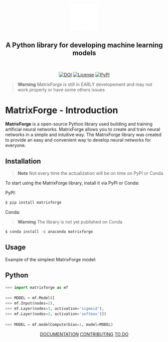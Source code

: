 <div align="center">
 <a href="https://github.com/matrix-forge/matrix-forge"><img src="/branding/logo2-dark.png" width="17%"></img></a>
</div>
 
## <div align="center">A Python library for developing machine learning models</div>
<br>

<div align="center">
 
[![DOI](https://zenodo.org/badge/630897036.svg)](https://zenodo.org/badge/latestdoi/630897036)
[![License](https://img.shields.io/badge/License-Apache_2.0-blue.svg)](https://opensource.org/licenses/Apache-2.0)
[![PyPI](https://img.shields.io/pypi/v/hy)](https://pypi.org/project/matrixforge/)
 </div>

> **Warning** MatrixForge is still in EARLY developement and may not work properly or have some others issues
> 
# MatrixForge - Introduction
 
**MatrixForge** is a open-source Python library used building and training artificial neural networks. MatrixForge allows you to create and train neural networks in a simple and intuitive way. The MatrixForge library was created to provide an easy and convenient way to develop neural networks for everyone.

## Installation
> **Note** Not every time the actualization will be on time on PyPI or Conda

To start using the MatrixForge library, install it via PyPI or Conda:

PyPI:
```python
$ pip install matrixforge
```
Conda:
> **Warning** The library is not yet published on Conda
```python
$ conda install -c anaconda matrixforge
```
## Usage
Example of the simplest MatrixForge model:
 ## Python
```python
>>> import matrixforge as mf

>>> MODEL = mf.Model([
>>> mf.Input(nodes=2),
>>> mf.Layer(nodes=3, activation='sigmoid'),
>>> mf.Layer(nodes=3, activation='softmax')])

>>> MODEL = mf.modelCompute(bias=1, model=MODEL)
```
<div align="center">
 
 [DOCUMENTATION](DOCUMENTATION.md) [CONTRIBUTING](.github/CONTRIBIUTING.md) [TO DO](TODO.md)
</div>
